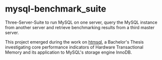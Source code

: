 # mysql-benchmark_suite
Three-Server-Suite to run MySQL on one server, 
query the MySQL instance from another server and 
retrieve benchmarking results from a third master server.

This project emerged during the work on [htmsql](https://github.com/Meash/htmsql), 
a Bachelor's Thesis investigating core performance indicators of Hardware Transactional Memory 
and its application to MySQL's storage engine InnoDB.
